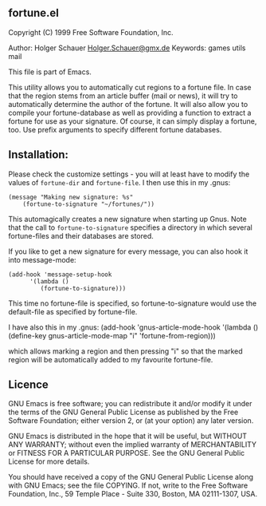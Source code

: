 ## fortune.el

Copyright (C) 1999 Free Software Foundation, Inc.

Author: Holger Schauer <Holger.Schauer@gmx.de>
Keywords: games utils mail

This file is part of Emacs.

This utility allows you to automatically cut regions to a fortune
file.  In case that the region stems from an article buffer (mail or
news), it will try to automatically determine the author of the
fortune.  It will also allow you to compile your fortune-database
as well as providing a function to extract a fortune for use as your
signature.
Of course, it can simply display a fortune, too.
Use prefix arguments to specify different fortune databases.

## Installation:

Please check the customize settings - you will at least have to modify the
values of `fortune-dir` and `fortune-file`. I then use this in my .gnus:

	(message "Making new signature: %s"
		(fortune-to-signature "~/fortunes/"))

This automagically creates a new signature when starting up Gnus.
Note that the call to `fortune-to-signature` specifies a directory in which
several fortune-files and their databases are stored.

If you like to get a new signature for every message, you can also hook
it into message-mode:

	(add-hook 'message-setup-hook
          '(lambda ()
             (fortune-to-signature)))
			 
This time no fortune-file is specified, so fortune-to-signature would use
the default-file as specified by fortune-file.

I have also this in my .gnus:
	(add-hook 'gnus-article-mode-hook
	  '(lambda ()
	     (define-key gnus-article-mode-map "i" 'fortune-from-region)))
		 
which allows marking a region and then pressing "i" so that the marked 
region will be automatically added to my favourite fortune-file.

## Licence
GNU Emacs is free software; you can redistribute it and/or modify
it under the terms of the GNU General Public License as published by
the Free Software Foundation; either version 2, or (at your option)
any later version.

GNU Emacs is distributed in the hope that it will be useful,
but WITHOUT ANY WARRANTY; without even the implied warranty of
MERCHANTABILITY or FITNESS FOR A PARTICULAR PURPOSE.  See the
GNU General Public License for more details.

You should have received a copy of the GNU General Public License
along with GNU Emacs; see the file COPYING.  If not, write to the
Free Software Foundation, Inc., 59 Temple Place - Suite 330,
Boston, MA 02111-1307, USA.
